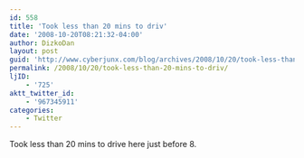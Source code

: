 ```yaml
---
id: 558
title: 'Took less than 20 mins to driv'
date: '2008-10-20T08:21:32-04:00'
author: DizkoDan
layout: post
guid: 'http://www.cyberjunx.com/blog/archives/2008/10/20/took-less-than-20-mins-to-driv/'
permalink: /2008/10/20/took-less-than-20-mins-to-driv/
ljID:
    - '725'
aktt_twitter_id:
    - '967345911'
categories:
    - Twitter
---
```


Took less than 20 mins to drive here just before 8.